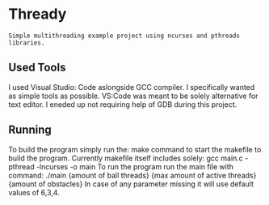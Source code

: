 # Thready
    Simple multithreading example project using ncurses and pthreads libraries. 
## Used Tools
I used Visual Studio: Code aslongside GCC compiler. I specifically wanted as simple tools as possible. VS:Code was meant to be solely alternative for text editor. I eneded up not requiring help of GDB during this project. 
## Running
To build the program simply run the:
    make
command to start the makefile to build the program. Currently makefile itself includes solely:
    gcc main.c -pthread -lncurses -o main
To run the program run the main file with command:
    ./main {amount of ball threads} {max amount of active threads} {amount of obstacles}
    In case of any parameter missing it will use default values of 6,3,4. 